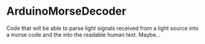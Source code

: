 # ArduinoMorseDecoder

Code that will be able to parse light signals received from a light source into a morse code and the into the readable human text. Maybe...
